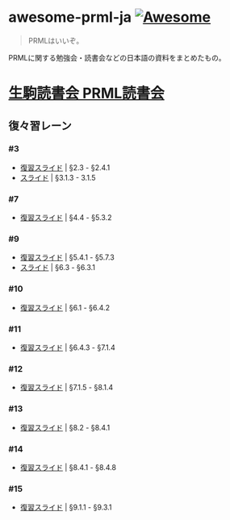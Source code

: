 # awesome-prml-ja [![Awesome](https://cdn.rawgit.com/sindresorhus/awesome/d7305f38d29fed78fa85652e3a63e154dd8e8829/media/badge.svg)](https://github.com/sindresorhus/awesome)

> PRMLはいいぞ。

PRMLに関する勉強会・読書会などの日本語の資料をまとめたもの。

# [生駒読書会 PRML読書会](https://sites.google.com/site/ikomadokushokai/prml)

## 復々習レーン

### #3

* [復習スライド](http://www.slideshare.net/sleepy_yoshi/prml3) | §2.3 - §2.4.1
* [スライド](http://www.slideshare.net/sleepy_yoshi/prml3-313315) | §3.1.3 - 3.1.5

### #7

* [復習スライド](http://www.slideshare.net/sleepy_yoshi/prml7) | §4.4 - §5.3.2

### #9

* [復習スライド](http://www.slideshare.net/sleepy_yoshi/prml9-17081237) | §5.4.1 - §5.7.3
* [スライド](http://www.slideshare.net/sleepy_yoshi/prml9-63631) | §6.3 - §6.3.1

### #10

* [復習スライド](http://www.slideshare.net/sleepy_yoshi/prml10-9) | §6.1 - §6.4.2

### #11

* [復習スライド](http://www.slideshare.net/sleepy_yoshi/prml11-23365977) | §6.4.3 - §7.1.4

### #12

* [復習スライド](http://www.slideshare.net/sleepy_yoshi/prml12-24470084) | §7.1.5 - §8.1.4

### #13

* [復習スライド](http://www.slideshare.net/sleepy_yoshi/20130824-prml-rerevenge12reviewpublish) | §8.2 - §8.4.1

### #14

* [復習スライド](http://www.slideshare.net/sleepy_yoshi/20130824-prml-rerevenge13reviewpublish) | §8.4.1 - §8.4.8

### #15

* [復習スライド](http://www.slideshare.net/sleepy_yoshi/prml15) | §9.1.1 - §9.3.1
